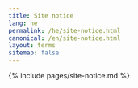 ```yaml
---
title: Site notice
lang: he
permalink: /he/site-notice.html
canonical: /en/site-notice.html
layout: terms
sitemap: false
---
```


{% include pages/site-notice.md %}
